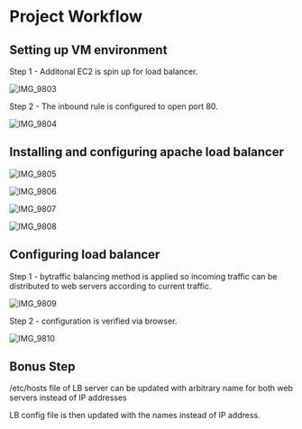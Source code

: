 # Project Workflow

## Setting up VM environment

Step 1 - Additonal EC2 is spin up for load balancer.

![IMG_9803](https://user-images.githubusercontent.com/93732510/163718327-d31219e8-a3f5-4185-be18-7680b2b9a804.jpg)

Step 2 - The inbound rule is configured to open port 80.

![IMG_9804](https://user-images.githubusercontent.com/93732510/163718498-aef1c844-fcb8-4d40-9687-e0dbe204f541.jpg)

## Installing and configuring apache load balancer

![IMG_9805](https://user-images.githubusercontent.com/93732510/163718634-efe6c065-b079-4065-b807-71381b478067.jpg)

![IMG_9806](https://user-images.githubusercontent.com/93732510/163718726-52ab1cd0-3b1c-4c27-8c0b-e4c1d32c2f82.jpg)

![IMG_9807](https://user-images.githubusercontent.com/93732510/163718767-8f233cf9-6aa1-4518-af22-c46beb34564a.jpg)

![IMG_9808](https://user-images.githubusercontent.com/93732510/163718799-fabe0a46-b85f-4464-8cac-673f51e714b5.jpg)


## Configuring load balancer

Step 1 - bytraffic balancing method is applied so incoming traffic can be distributed to web servers according to current traffic.

![IMG_9809](https://user-images.githubusercontent.com/93732510/163718969-12304f8e-0f63-4523-b081-68cbe0dce2e3.jpg)

Step 2 - configuration is verified via browser.

![IMG_9810](https://user-images.githubusercontent.com/93732510/163719098-4a3acd1a-952a-44bb-b9ed-aff97345eb08.jpg)

## Bonus Step

/etc/hosts file of LB server can be updated with arbitrary name for both web servers instead of IP addresses

LB config file is then updated with the names instead of IP address.
